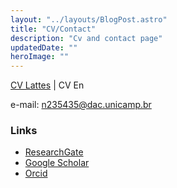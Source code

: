 ```yaml
---
layout: "../layouts/BlogPost.astro"
title: "CV/Contact"
description: "Cv and contact page"
updatedDate: ""
heroImage: ""
---
```


[CV Lattes](http://lattes.cnpq.br/1675857041280381) | CV En

e-mail: n235435@dac.unicamp.br

### Links
 - [ResearchGate](https://www.researchgate.net/profile/Neemias-Martins)
- [Google Scholar](https://scholar.google.com.br/citations?user=4Qbrgq4AAAAJ)
- [Orcid](https://orcid.org/0000-0002-9035-1896)

